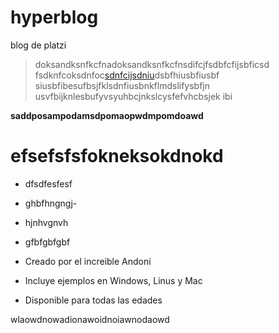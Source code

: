 # hyperblog
blog de platzi
> doksandksnfkcfnadoksandksnfkcfnsdifcjfsdbfcfijsbficsd
fsdknfcoksdnfoc[sdnfcijsdniu](http://facebook.com "sdnfcijsdniu")dsbfhiusbfiusbf
siusbfibesufbsjfklsdnfiusbnkflmdslifysbfjn
usvfbijknlesbufyvsyuhbcjnkslcysfefvhcbsjek
ibi

**saddposampodamsdpomaopwdmpomdoawd**

# efsefsfsfokneksokdnokd
- dfsdfesfesf
- ghbfhngngj- 
- hjnhvgnvh
- gfbfgbfgbf
- Creado por el increible Andoni

- Incluye ejemplos en Windows, Linus y Mac
- Disponible para todas las edades

wlaowdnowadionawoidnoiawnodaowd 